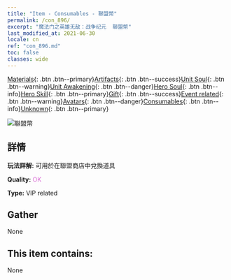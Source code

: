 ```yaml
---
title: "Item - Consumables - 聯盟幣"
permalink: /con_896/
excerpt: "魔法门之英雄无敌：战争纪元  聯盟幣"
last_modified_at: 2021-06-30
locale: cn
ref: "con_896.md"
toc: false
classes: wide
---
```

 [Materials](/ItemsCN/){: .btn .btn--primary}[Artifacts](/ItemsCN/Artifacts/){: .btn .btn--success}[Unit Soul](/ItemsCN/UnitSoul/){: .btn .btn--warning}[Unit Awakening](/ItemsCN/UnitAwakening/){: .btn .btn--danger}[Hero Soul](/ItemsCN/HeroSoul/){: .btn .btn--info}[Hero Skill](/ItemsCN/HeroSkill/){: .btn .btn--primary}[Gift](/ItemsCN/Gift/){: .btn .btn--success}[Event related](/ItemsCN/Events/){: .btn .btn--warning}[Avatars](/ItemsCN/Avatars/){: .btn .btn--danger}[Consumables](/ItemsCN/Consumables/){: .btn .btn--info}[Unknown](/ItemsCN/Unknown/){: .btn .btn--primary}

 ![聯盟幣](/images/t/i_98.png)

## 詳情
 **玩法詳解:** 可用於在聯盟商店中兌換道具

 **Quality:** <span style="color: #DA70D6">OK</span>

 **Type:** VIP related

## Gather

  None

## This item contains:

  None

